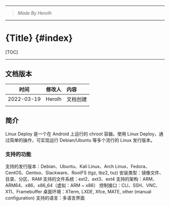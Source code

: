 ----------------------------------------------
> *Made By Herolh*
----------------------------------------------

# {Title} {#index}

[TOC]



 







--------------------------------------------

## 文档版本

|    时间    | 修改人 | 内容     |
| :--------: | :----: | :------- |
| 2022-03-19 | Herolh | 文档创建 |
|            |        |          |



## 简介

Linux Deploy 是一个在 Android 上运行的 chroot 容器。使用 Linux Deploy，通过简单的操作，可实现运行 Debian/Ubuntu 等多个流行的 Linux 发行版本。



### 支持的功能

支持的发行版本：Debian、Ubuntu、Kali Linux、Arch Linux、Fedora、CentOS、Gentoo、Slackware、RootFS (tgz, tbz2, txz)
安装类型：镜像文件、目录、分区、RAM
支持的文件系统：ext2、ext3、ext4
支持的架构：ARM、ARM64、x86、x86_64（虚拟：ARM ~ x86）
控制接口：CLI、SSH、VNC、X11、Framebuffer
桌面环境：XTerm, LXDE, Xfce, MATE, other (manual configuration)
支持的语言：多语言界面